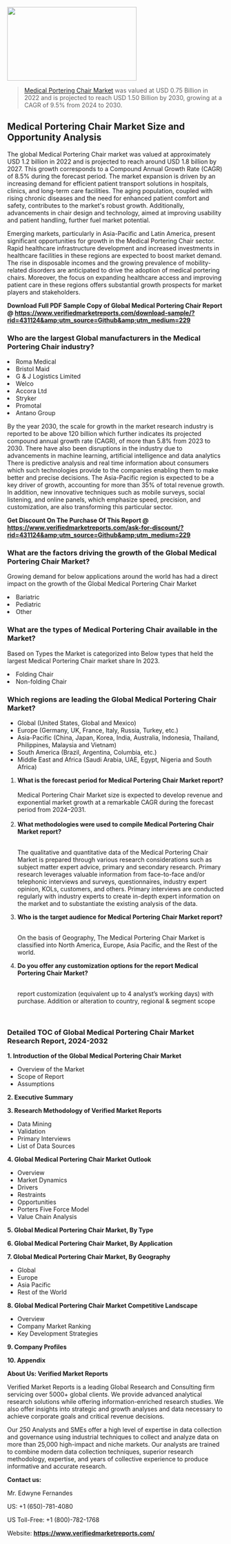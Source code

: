 <img src="https://ffe5etoiles.com/wp-content/uploads/2024/12/MST1-300x171.png" alt="" width="300" height="171" class="alignnone size-medium wp-image-20088" /><blockquote><p><p><a href="https://www.verifiedmarketreports.com/download-sample/?rid=431124&utm_source=Github&utm_medium=229" target="_blank">Medical Portering Chair Market</a> was valued at USD 0.75 Billion in 2022 and is projected to reach USD 1.50 Billion by 2030, growing at a CAGR of 9.5% from 2024 to 2030.</p></blockquote><p><h2>Medical Portering Chair Market Size and Opportunity Analysis</h2><p>The global Medical Portering Chair market was valued at approximately USD 1.2 billion in 2022 and is projected to reach around USD 1.8 billion by 2027. This growth corresponds to a Compound Annual Growth Rate (CAGR) of 8.5% during the forecast period. The market expansion is driven by an increasing demand for efficient patient transport solutions in hospitals, clinics, and long-term care facilities. The aging population, coupled with rising chronic diseases and the need for enhanced patient comfort and safety, contributes to the market's robust growth. Additionally, advancements in chair design and technology, aimed at improving usability and patient handling, further fuel market potential.</p><p>Emerging markets, particularly in Asia-Pacific and Latin America, present significant opportunities for growth in the Medical Portering Chair sector. Rapid healthcare infrastructure development and increased investments in healthcare facilities in these regions are expected to boost market demand. The rise in disposable incomes and the growing prevalence of mobility-related disorders are anticipated to drive the adoption of medical portering chairs. Moreover, the focus on expanding healthcare access and improving patient care in these regions offers substantial growth prospects for market players and stakeholders.</p></p><p class=""><strong>Download Full PDF Sample Copy of Global Medical Portering Chair Report @ <a href="https://www.verifiedmarketreports.com/download-sample/?rid=431124&amp;utm_source=Github&amp;utm_medium=229" target="_blank">https://www.verifiedmarketreports.com/download-sample/?rid=431124&amp;utm_source=Github&amp;utm_medium=229</a></strong></p><h3 id="" class="">Who are the largest Global manufacturers in the Medical Portering Chair industry?</h3><p><li>Roma Medical</li><li> Bristol Maid</li><li> G & J Logistics Limited</li><li> Welco</li><li> Accora Ltd</li><li> Stryker</li><li> Promotal</li><li> Antano Group</li></p><div class=""><div class="" dir="" data-message-author-role="" data-message-id="" data-message-model-slug=""><div class=""><div class=""><div class=""><div class="" dir="" data-message-author-role="" data-message-id="" data-message-model-slug=""><div class=""><div class=""><p>By the year 2030, the scale for growth in the market research industry is reported to be above 120 billion which further indicates its projected compound annual growth rate (CAGR), of more than 5.8% from 2023 to 2030. There have also been disruptions in the industry due to advancements in machine learning, artificial intelligence and data analytics There is predictive analysis and real time information about consumers which such technologies provide to the companies enabling them to make better and precise decisions. The Asia-Pacific region is expected to be a key driver of growth, accounting for more than 35% of total revenue growth. In addition, new innovative techniques such as mobile surveys, social listening, and online panels, which emphasize speed, precision, and customization, are also transforming this particular sector.</p><p><strong>Get Discount On The Purchase Of This Report @&nbsp; <a href="https://www.verifiedmarketreports.com/ask-for-discount/?rid=431124&amp;utm_source=Github&amp;utm_medium=229" target="_blank">https://www.verifiedmarketreports.com/ask-for-discount/?rid=431124&amp;utm_source=Github&amp;utm_medium=229</a></strong></p></div></div></div></div></div></div></div></div><h3 id="" class="">What are the factors driving the growth of the Global Medical Portering Chair Market?</h3><p id="" class="">Growing demand for below applications around the world has had a direct impact on the growth of the Global Medical Portering Chair Market</p><p id="" class=""><li>Bariatric</li><li> Pediatric</li><li> Other</li></p><h3 id="" class="">What are the types of Medical Portering Chair available in the Market?</h3><p id="" class="">Based on Types the Market is categorized into Below types that held the largest Medical Portering Chair market share In 2023.</p><p id="" class=""><li>Folding Chair</li><li> Non-folding Chair</li></p><h3 id="" class="">Which regions are leading the Global Medical Portering Chair Market?</h3><ul><li>Global (United States, Global and Mexico)</li><li>Europe (Germany, UK, France, Italy, Russia, Turkey, etc.)</li><li>Asia-Pacific (China, Japan, Korea, India, Australia, Indonesia, Thailand, Philippines, Malaysia and Vietnam)</li><li>South America (Brazil, Argentina, Columbia, etc.)</li><li>Middle East and Africa (Saudi Arabia, UAE, Egypt, Nigeria and South Africa)</li></ul><p><ol><li><strong>What is the forecast period for Medical Portering Chair Market report?<br /></strong><br /><span data-sheets-root="1" data-sheets-value="{&quot;1&quot;:2,&quot;2&quot;:&quot;XXXX size is expected to develop revenue and exponential market growth at a remarkable CAGR during the forecast period from 2024&ndash;2030.&quot;}" data-sheets-userformat="{&quot;2&quot;:12674,&quot;4&quot;:{&quot;1&quot;:2,&quot;2&quot;:16776960},&quot;10&quot;:2,&quot;11&quot;:0,&quot;15&quot;:&quot;Arial&quot;,&quot;16&quot;:12}">Medical Portering Chair Market size is expected to develop revenue and exponential market growth at a remarkable CAGR during the forecast period from 2024&ndash;2031.</span><br /><br /></li><li><strong>What methodologies were used to compile Medical Portering Chair Market report?<br /><br /></strong><p>The qualitative and quantitative data of the&nbsp;Medical Portering Chair Market is prepared through various research considerations such as subject matter expert advice, primary and secondary research. Primary research leverages valuable information from face-to-face and/or telephonic interviews and surveys, questionnaires, industry expert opinion, KOLs, customers, and others. Primary interviews are conducted regularly with industry experts to create in-depth expert information on the market and to substantiate the existing analysis of the data.&nbsp;</p></li><li><strong>Who is the target audience for Medical Portering Chair Market report?<br /><br /></strong><p>On the basis of Geography, The&nbsp;Medical Portering Chair Market is classified into North America, Europe, Asia Pacific, and the Rest of the world.</p></li><li><strong>Do you offer any customization options for the report Medical Portering Chair Market?<br /><br /></strong><p>report customization (equivalent up to 4 analyst&rsquo;s working days) with purchase. Addition or alteration to country, regional &amp; segment scope</p><p>&nbsp;</p></li></ol></p><h3 id="" class="">Detailed TOC of Global Medical Portering Chair Market Research Report, 2024-2032</h3><p id="" class=""><strong>1. Introduction of the Global Medical Portering Chair Market</strong></p><ul><li>Overview of the Market</li><li>Scope of Report</li><li>Assumptions</li></ul><p id="" class=""><strong>2. Executive Summary</strong></p><p id="" class=""><strong>3. Research Methodology of&nbsp;Verified Market Reports</strong></p><ul><li>Data Mining</li><li>Validation</li><li>Primary Interviews</li><li>List of Data Sources</li></ul><p id="" class=""><strong>4. Global Medical Portering Chair Market Outlook</strong></p><ul><li>Overview</li><li>Market Dynamics</li><li>Drivers</li><li>Restraints</li><li>Opportunities</li><li>Porters Five Force Model</li><li>Value Chain Analysis</li></ul><p id="" class=""><strong>5. Global Medical Portering Chair Market, By&nbsp;Type</strong></p><p id="" class=""><strong>6. Global Medical Portering Chair Market, By Application</strong></p><p id="" class=""><strong>7. Global Medical Portering Chair Market, By Geography</strong></p><ul><li>Global</li><li>Europe</li><li>Asia Pacific</li><li>Rest of the World</li></ul><p id="" class=""><strong>8. Global Medical Portering Chair Market Competitive Landscape</strong></p><ul><li>Overview</li><li>Company Market Ranking</li><li>Key Development Strategies</li></ul><p id="" class=""><strong>9. Company Profiles</strong></p><p id="" class=""><strong>10. Appendix</strong></p><p id="" class=""><strong>About Us: Verified Market Reports</strong></p><p id="" class="">Verified Market Reports is a leading Global Research and Consulting firm servicing over 5000+ global clients. We provide advanced analytical research solutions while offering information-enriched research studies. We also offer insights into strategic and growth analyses and data necessary to achieve corporate goals and critical revenue decisions.</p><p id="" class="">Our 250 Analysts and SMEs offer a high level of expertise in data collection and governance using industrial techniques to collect and analyze data on more than 25,000 high-impact and niche markets. Our analysts are trained to combine modern data collection techniques, superior research methodology, expertise, and years of collective experience to produce informative and accurate research.</p><p id="" class=""><strong>Contact us:</strong></p><p id="" class="">Mr. Edwyne Fernandes</p><p id="" class="">US: +1 (650)-781-4080</p><p id="" class="">US Toll-Free: +1 (800)-782-1768</p><p id="" class="">Website: <a target="" data-test-app-aware-link=""><strong>https://www.verifiedmarketreports.com/</strong></a></p>
